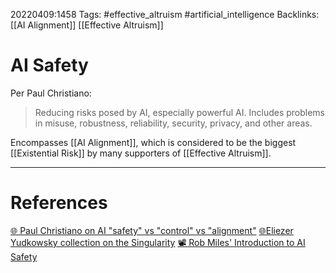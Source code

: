 20220409:1458
Tags: #effective_altruism #artificial_intelligence 
Backlinks: [[AI Alignment]] [[Effective Altruism]]
# AI Safety
Per Paul Christiano: 
> Reducing risks posed by AI, especially powerful AI. Includes problems in misuse, robustness, reliability, security, privacy, and other areas.

Encompasses [[AI Alignment]], which is considered to be the biggest [[Existential Risk]] by many supporters of [[Effective Altruism]]. 

---
# References
[🌐 Paul Christiano on AI "safety" vs "control" vs "alignment"](https://ai-alignment.com/ai-safety-vs-control-vs-alignment-2a4b42a863cc)
[🌐Eliezer Yudkowsky collection on the Singularity](https://www.yudkowsky.net/singularity)
[📽 Rob Miles' Introduction to AI Safety](https://www.youtube.com/watch?v=pYXy-A4siMw)